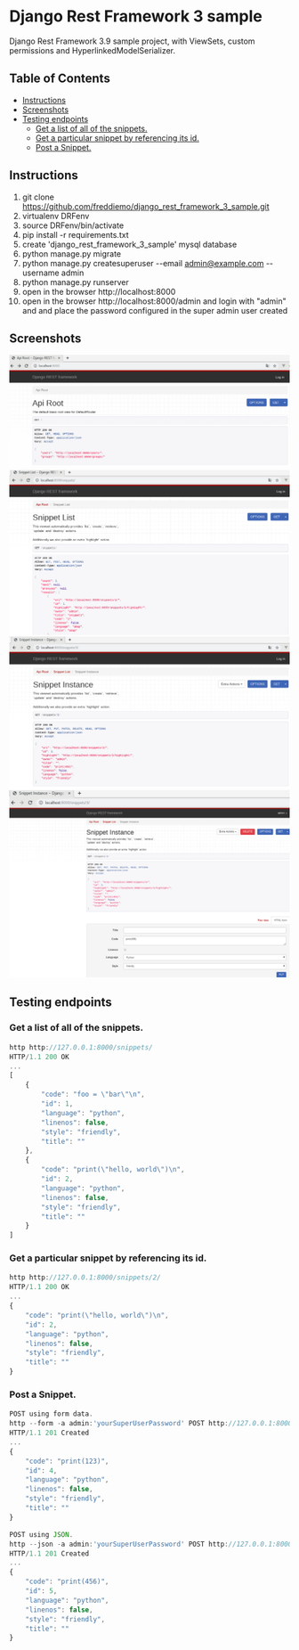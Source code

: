 # Django Rest Framework 3 sample
Django Rest Framework 3.9 sample project, with ViewSets, custom permissions and HyperlinkedModelSerializer.

## Table of Contents

* [Instructions](#Instructions)
* [Screenshots](#Screenshots)
* [Testing endpoints](#Testing-endpoints)
    * [Get a list of all of the snippets.](#Get-a-list-of-all-of-the-snippets)
    * [Get a particular snippet by referencing its id.](#Get-a-particular-snippet-by-referencing-its-id)
    * [Post a Snippet.](#Post-a-Snippet)

## Instructions
1. git clone https://github.com/freddiemo/django_rest_framework_3_sample.git
2. virtualenv DRFenv
3. source DRFenv/bin/activate
4. pip install -r requirements.txt
5. create 'django_rest_framework_3_sample' mysql database
6. python manage.py migrate
7. python manage.py createsuperuser --email admin@example.com --username admin
8. python manage.py runserver
9. open in the browser http://localhost:8000
10. open in the browser http://localhost:8000/admin and login with "admin" and and place the password configured in the super admin user created

## Screenshots
![1-mainUrl](images/1-mainUrl.png)
![2-snippetsList](images/2-snippetsList.png)
![3-snippetsDetail](images/3-snippetsDetail.png)
![4-snippetsDetail-2](images/4-snippetsDetail-2.png)

## Testing endpoints
### Get a list of all of the snippets.
```javascript
http http://127.0.0.1:8000/snippets/
HTTP/1.1 200 OK
...
[
    {
        "code": "foo = \"bar\"\n",
        "id": 1,
        "language": "python",
        "linenos": false,
        "style": "friendly",
        "title": ""
    },
    {
        "code": "print(\"hello, world\")\n",
        "id": 2,
        "language": "python",
        "linenos": false,
        "style": "friendly",
        "title": ""
    }
]
```
### Get a particular snippet by referencing its id.
```javascript
http http://127.0.0.1:8000/snippets/2/
HTTP/1.1 200 OK
...
{
    "code": "print(\"hello, world\")\n",
    "id": 2,
    "language": "python",
    "linenos": false,
    "style": "friendly",
    "title": ""
}
```
### Post a Snippet.
```javascript
POST using form data.
http --form -a admin:'yourSuperUserPassword' POST http://127.0.0.1:8000/snippets/ code="print(123)"
HTTP/1.1 201 Created
...
{
    "code": "print(123)",
    "id": 4,
    "language": "python",
    "linenos": false,
    "style": "friendly",
    "title": ""
}

```
```javascript
POST using JSON.
http --json -a admin:'yourSuperUserPassword' POST http://127.0.0.1:8000/snippets/ code="print(456)"
HTTP/1.1 201 Created
...
{
    "code": "print(456)",
    "id": 5,
    "language": "python",
    "linenos": false,
    "style": "friendly",
    "title": ""
}

```

